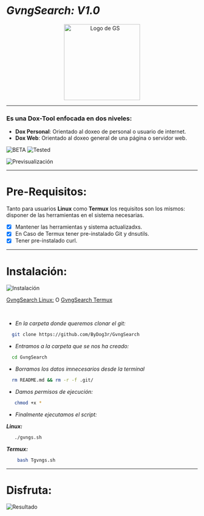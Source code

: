 # ***GvngSearch: V1.0***
<p align="center">
  <img width="200" height="200" src="https://i.postimg.cc/Pr2sJ29t/Blue-and-Black-Hexa-Games-Logo.png" alt="Logo de GS">
</p>
<hr>

### Es una Dox-Tool enfocada en dos niveles:
 * <b>Dox Personal</b>: Orientado al doxeo de personal o usuario de internet.
 * <b>Dox Web</b>: Orientado al doxeo general de una página o servidor web.

![BETA][version]
![Tested][tested]

![Previsualización][preview]

<hr>

# Pre-Requisitos:

Tanto para usuarios <b>Linux</b> como <b>Termux</b> los requisitos son los mismos: disponer de las herramientas en el sistema necesarias.

* [x] Mantener las herramientas y sistema actualizadxs.
* [x] En Caso de Termux tener pre-instalado Git y dnsutils.
* [x] Tener pre-instalado curl.

<hr>

# Instalación:

![Instalación][install]


[GvngSearch Linux:][GSLinux] O [GvngSearch Termux][GSTermux]

<br>


* _En la carpeta donde queremos clonar el git:_

```sh
  git clone https://github.com/ByDog3r/GvngSearch
```

* _Entramos a la carpeta que se nos ha creado:_
```sh
  cd GvngSearch
```
* _Borramos los datos imnecesarios desde la terminal_

```sh
  rm README.md && rm -r -f .git/
```

* _Damos permisos de ejecución:_
```sh
   chmod +x *
```

* _Finalmente ejecutamos el script:_

<b>_Linux:_</b>
```sh
   ./gvngs.sh
```

<b>_Termux:_</b>
```sh
    bash Tgvngs.sh
```
<hr>

# Disfruta: 


![Resultado][portada]

<!-- MarkDown Links & Images -->
[version]: https://img.shields.io/badge/Version%3A-BETA%3A%20V.1.0-orange "Versión del script"
[tested]: https://img.shields.io/badge/Probado%3A-Termux%20%7C%20Kali%20Linux%20%7C%20Parrot-informational
[preview]: https://user-images.githubusercontent.com/37609857/83977438-c1af5500-a8bd-11ea-9cd2-4fab90dae874.png "Observa una previsualización"
[install]: https://user-images.githubusercontent.com/37609857/83977451-d5f35200-a8bd-11ea-9334-b2ba25a46097.png "Mira el proceso de instalación."
[GSLinux]: https://github.com/ByDog3r/GvngSearch/blob/master/gvngs.sh
[GSTermux]: https://github.com/ByDog3r/GvngSearch/blob/master/Tgvngs.sh
[portada]: https://user-images.githubusercontent.com/37609857/83976991-e5bd6700-a8ba-11ea-9236-19cfc1db79a4.jpg "Resultado Final"
